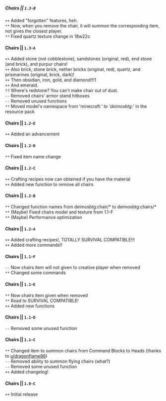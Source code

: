 ##### Chairs || `1.3-B`    
`++` Added "forgotten" features, heh.    
`**` Now, when you remove the chair, it will summon the corresponding item, not gives the closest player.    
`**` Fixed quartz texture change in 18w22c    
    
#### Chairs || `1.3-A`    
`++` Added stone (not cobblestone), sandstones (original, red), end stone (and brick), and purpur chairs!    
`++` Also brick, stone brick, nether bricks (original, red), quartz, and prismarines (original, brick, dark)!    
`++` Then obsidian, iron, gold, and diamond!!!1    
`++` And emerald.    
`??` Where's redstone? You can't make chair out of dust.    
`--` Removed chairs' armor stand hitboxes    
`--` Removed unused functions    
`**` Moved model's namespace from 'minecraft:*' to 'deimosbtg:*' in the resource pack    
    
#### Chairs || `1.2-E`    
`++` Added an advancement    
    
#### Chairs || `1.2-D`    
`**` Fixed item name change    
    
#### Chairs || `1.2-C`    
`++` Crafting recipes now can obtained if you have the material    
`++` Added new function to remove all chairs    
    
#### Chairs || `1.2-B`    
`**` Changed function names from deimosbtg:chair/* to deimosbtg:chairs/*    
`**` (Maybe) Fixed chairs model and texture from 1.1-F    
`**` (Maybe) Performance optimization    
    
#### Chairs || `1.2-A`    
`++` Added crafting recipes!, TOTALLY SURVIVAL COMPATIBLE!!!    
`++` Added more commands!!    
    
#### Chairs || `1.1-F`    
`--` Now chairs item will not given to creative player when removed    
`**` Changed some commands    
    
#### Chairs || `1.1-E`    
`**` Now chairs item given when removed    
`**` Road to SURVIVAL COMPATIBLE!    
`++` Added new functions    
    
#### Chairs || `1.1-D`    
`--` Removed some unused function    
    
#### Chairs || `1.1-C`    
`**` Changed item to summon chairs from Command Blocks to Heads (thanks to [u/dragonflame86](http://reddit.com/u/dragonflame86))    
`--` Removed ability to summon flying chairs (what?)    
`--` Removed some unused function    
`++` Added changelog!    
    
#### Chairs || `1.0-C`    
`++` Initial release    
